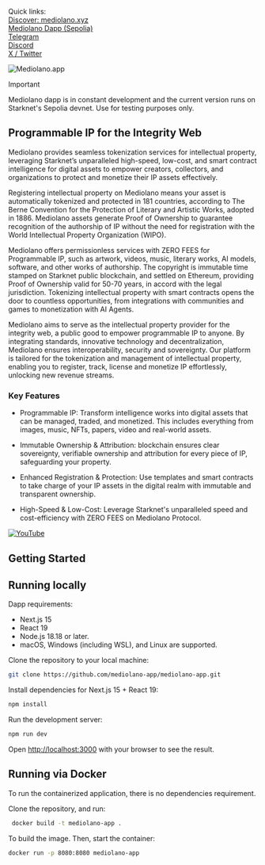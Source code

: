Quick links:
<br>
<a href="https://mediolano.xyz">Discover: mediolano.xyz</a>
<br>
<a href="https://ip.mediolano.app">Mediolano Dapp (Sepolia)</a>
<br>
<a href="https://t.me/MediolanoStarknet">Telegram</a>
<br>
<a href="https://discord.gg/NhqdTvyA">Discord</a>
<br>
<a href="https://x.com/mediolanoapp">X / Twitter</a>
<br>

![Mediolano.app](https://mediolano.app/wp-content/uploads/2025/03/Mediolano-Dapp-20250310alpha.png)

> [!IMPORTANT]
> Mediolano dapp is in constant development and the current version runs on Starknet's Sepolia devnet. Use for testing purposes only. 

## Programmable IP for the Integrity Web

Mediolano provides seamless tokenization services for intellectual property, leveraging Starknet’s unparalleled high-speed, low-cost, and smart contract intelligence for digital assets to empower creators, collectors, and organizations to protect and monetize their IP assets effectively.

Registering intellectual property on Mediolano means your asset is automatically tokenized and protected in 181 countries, according to The Berne Convention for the Protection of Literary and Artistic Works, adopted in 1886. Mediolano assets generate Proof of Ownership to guarantee recognition of the authorship of IP without the need for registration with the World Intellectual Property Organization (WIPO).

Mediolano offers permissionless services with ZERO FEES for Programmable IP, such as artwork, videos, music, literary works, AI models, software, and other works of authorship. The copyright is immutable time stamped on Starknet public blockchain, and settled on Ethereum, providing Proof of Ownership valid for 50-70 years, in accord with the legal jurisdiction. Tokenizing intellectual property with smart contracts opens the door to countless opportunities, from integrations with communities and games to monetization with AI Agents.

Mediolano aims to serve as the intellectual property provider for the integrity web, a public good to empower programmable IP to anyone. By integrating standards, innovative technology and decentralization, Mediolano ensures interoperability, security and sovereignty. Our platform is tailored for the tokenization and management of intellectual property, enabling you to register, track, license and monetize IP effortlessly, unlocking new revenue streams.


### Key Features

- Programmable IP: Transform intelligence works into digital assets that can be managed, traded, and monetized. This includes everything from images, music, NFTs, papers, video and real-world assets.

- Immutable Ownership & Attribution: blockchain ensures clear sovereignty, verifiable ownership and attribution for every piece of IP, safeguarding your property.

- Enhanced Registration & Protection: Use templates and smart contracts to take charge of your IP assets in the digital realm with immutable and transparent ownership.

- High-Speed & Low-Cost: Leverage Starknet's unparalleled speed and cost-efficiency with ZERO FEES on Mediolano Protocol.

[![YouTube](http://i.ytimg.com/vi/uvskLmxmt7M/hqdefault.jpg)](https://www.youtube.com/watch?v=uvskLmxmt7M)


## Getting Started

## Running locally

Dapp requirements:
- Next.js 15
- React 19
- Node.js 18.18 or later.
- macOS, Windows (including WSL), and Linux are supported.

Clone the repository to your local machine:

```bash
git clone https://github.com/mediolano-app/mediolano-app.git
```
Install dependencies for Next.js 15 + React 19:

```bash
npm install
```

Run the development server:

```bash
npm run dev
```

Open [http://localhost:3000](http://localhost:3000) with your browser to see the result.

## Running via Docker

To run the containerized application, there is no dependencies requirement. 

Clone the repository, and run:

```bash
 docker build -t mediolano-app .     
```

To build the image. Then, start the container:

```bash
docker run -p 8080:8080 mediolano-app
```
